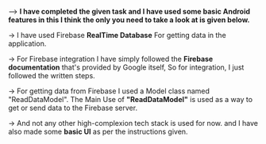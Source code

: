 --> **I have completed the given task and I have used some basic Android features in this I think the only you need to take a look at is given below.**


-> I have used Firebase **RealTime Database** For getting data in the application.

-> For Firebase integration I have simply followed the **Firebase documentation** that's provided by Google itself, So for integration, I just followed the written steps.

-> For getting data from Firebase I used a Model class named "ReadDataModel". The Main Use of **"ReadDataModel"** is used as a way to get or send data to the Firebase server.

-> And not any other high-complexion tech stack is used for now. and I have also made some **basic UI** as per the instructions given. 
